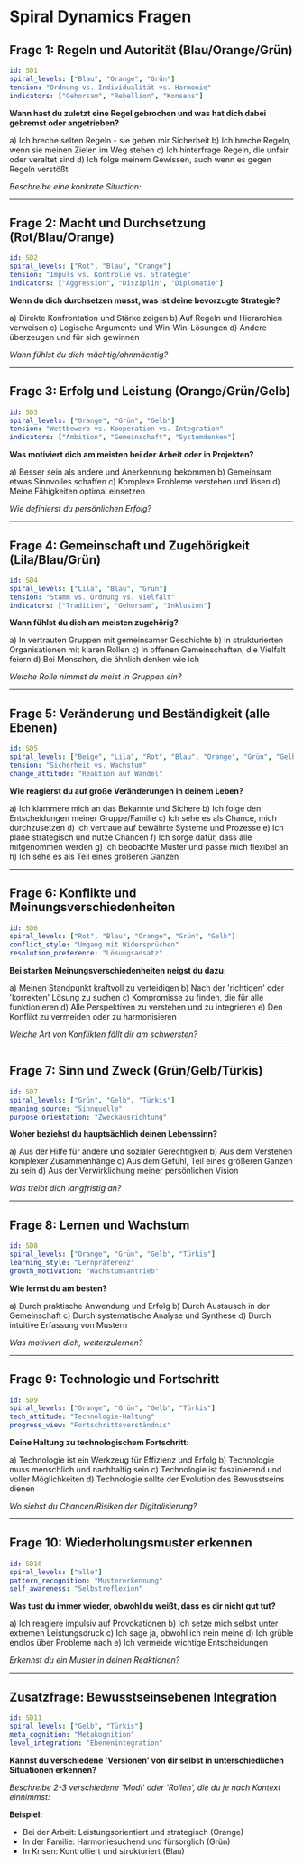 # Spiral Dynamics Fragen

## Frage 1: Regeln und Autorität (Blau/Orange/Grün)
```yaml
id: SD1
spiral_levels: ["Blau", "Orange", "Grün"]
tension: "Ordnung vs. Individualität vs. Harmonie"
indicators: ["Gehorsam", "Rebellion", "Konsens"]
```

**Wann hast du zuletzt eine Regel gebrochen und was hat dich dabei gebremst oder angetrieben?**

a) Ich breche selten Regeln - sie geben mir Sicherheit
b) Ich breche Regeln, wenn sie meinen Zielen im Weg stehen
c) Ich hinterfrage Regeln, die unfair oder veraltet sind
d) Ich folge meinem Gewissen, auch wenn es gegen Regeln verstößt

*Beschreibe eine konkrete Situation:*

---

## Frage 2: Macht und Durchsetzung (Rot/Blau/Orange)
```yaml
id: SD2
spiral_levels: ["Rot", "Blau", "Orange"]
tension: "Impuls vs. Kontrolle vs. Strategie"
indicators: ["Aggression", "Disziplin", "Diplomatie"]
```

**Wenn du dich durchsetzen musst, was ist deine bevorzugte Strategie?**

a) Direkte Konfrontation und Stärke zeigen
b) Auf Regeln und Hierarchien verweisen
c) Logische Argumente und Win-Win-Lösungen
d) Andere überzeugen und für sich gewinnen

*Wann fühlst du dich mächtig/ohnmächtig?*

---

## Frage 3: Erfolg und Leistung (Orange/Grün/Gelb)
```yaml
id: SD3
spiral_levels: ["Orange", "Grün", "Gelb"]
tension: "Wettbewerb vs. Kooperation vs. Integration"
indicators: ["Ambition", "Gemeinschaft", "Systemdenken"]
```

**Was motiviert dich am meisten bei der Arbeit oder in Projekten?**

a) Besser sein als andere und Anerkennung bekommen
b) Gemeinsam etwas Sinnvolles schaffen
c) Komplexe Probleme verstehen und lösen
d) Meine Fähigkeiten optimal einsetzen

*Wie definierst du persönlichen Erfolg?*

---

## Frage 4: Gemeinschaft und Zugehörigkeit (Lila/Blau/Grün)
```yaml
id: SD4
spiral_levels: ["Lila", "Blau", "Grün"]
tension: "Stamm vs. Ordnung vs. Vielfalt"
indicators: ["Tradition", "Gehorsam", "Inklusion"]
```

**Wann fühlst du dich am meisten zugehörig?**

a) In vertrauten Gruppen mit gemeinsamer Geschichte
b) In strukturierten Organisationen mit klaren Rollen
c) In offenen Gemeinschaften, die Vielfalt feiern
d) Bei Menschen, die ähnlich denken wie ich

*Welche Rolle nimmst du meist in Gruppen ein?*

---

## Frage 5: Veränderung und Beständigkeit (alle Ebenen)
```yaml
id: SD5
spiral_levels: ["Beige", "Lila", "Rot", "Blau", "Orange", "Grün", "Gelb", "Türkis"]
tension: "Sicherheit vs. Wachstum"
change_attitude: "Reaktion auf Wandel"
```

**Wie reagierst du auf große Veränderungen in deinem Leben?**

a) Ich klammere mich an das Bekannte und Sichere
b) Ich folge den Entscheidungen meiner Gruppe/Familie
c) Ich sehe es als Chance, mich durchzusetzen
d) Ich vertraue auf bewährte Systeme und Prozesse
e) Ich plane strategisch und nutze Chancen
f) Ich sorge dafür, dass alle mitgenommen werden
g) Ich beobachte Muster und passe mich flexibel an
h) Ich sehe es als Teil eines größeren Ganzen

---

## Frage 6: Konflikte und Meinungsverschiedenheiten
```yaml
id: SD6
spiral_levels: ["Rot", "Blau", "Orange", "Grün", "Gelb"]
conflict_style: "Umgang mit Widersprüchen"
resolution_preference: "Lösungsansatz"
```

**Bei starken Meinungsverschiedenheiten neigst du dazu:**

a) Meinen Standpunkt kraftvoll zu verteidigen
b) Nach der 'richtigen' oder 'korrekten' Lösung zu suchen
c) Kompromisse zu finden, die für alle funktionieren
d) Alle Perspektiven zu verstehen und zu integrieren
e) Den Konflikt zu vermeiden oder zu harmonisieren

*Welche Art von Konflikten fällt dir am schwersten?*

---

## Frage 7: Sinn und Zweck (Grün/Gelb/Türkis)
```yaml
id: SD7
spiral_levels: ["Grün", "Gelb", "Türkis"]
meaning_source: "Sinnquelle"
purpose_orientation: "Zweckausrichtung"
```

**Woher beziehst du hauptsächlich deinen Lebenssinn?**

a) Aus der Hilfe für andere und sozialer Gerechtigkeit
b) Aus dem Verstehen komplexer Zusammenhänge
c) Aus dem Gefühl, Teil eines größeren Ganzen zu sein
d) Aus der Verwirklichung meiner persönlichen Vision

*Was treibt dich langfristig an?*

---

## Frage 8: Lernen und Wachstum
```yaml
id: SD8
spiral_levels: ["Orange", "Grün", "Gelb", "Türkis"]
learning_style: "Lernpräferenz"
growth_motivation: "Wachstumsantrieb"
```

**Wie lernst du am besten?**

a) Durch praktische Anwendung und Erfolg
b) Durch Austausch in der Gemeinschaft
c) Durch systematische Analyse und Synthese
d) Durch intuitive Erfassung von Mustern

*Was motiviert dich, weiterzulernen?*

---

## Frage 9: Technologie und Fortschritt
```yaml
id: SD9
spiral_levels: ["Orange", "Grün", "Gelb", "Türkis"]
tech_attitude: "Technologie-Haltung"
progress_view: "Fortschrittsverständnis"
```

**Deine Haltung zu technologischem Fortschritt:**

a) Technologie ist ein Werkzeug für Effizienz und Erfolg
b) Technologie muss menschlich und nachhaltig sein
c) Technologie ist faszinierend und voller Möglichkeiten
d) Technologie sollte der Evolution des Bewusstseins dienen

*Wo siehst du Chancen/Risiken der Digitalisierung?*

---

## Frage 10: Wiederholungsmuster erkennen
```yaml
id: SD10
spiral_levels: ["alle"]
pattern_recognition: "Mustererkennung"
self_awareness: "Selbstreflexion"
```

**Was tust du immer wieder, obwohl du weißt, dass es dir nicht gut tut?**

a) Ich reagiere impulsiv auf Provokationen
b) Ich setze mich selbst unter extremen Leistungsdruck
c) Ich sage ja, obwohl ich nein meine
d) Ich grüble endlos über Probleme nach
e) Ich vermeide wichtige Entscheidungen

*Erkennst du ein Muster in deinen Reaktionen?*

---

## Zusatzfrage: Bewusstseinsebenen Integration
```yaml
id: SD11
spiral_levels: ["Gelb", "Türkis"]
meta_cognition: "Metakognition"
level_integration: "Ebenenintegration"
```

**Kannst du verschiedene 'Versionen' von dir selbst in unterschiedlichen Situationen erkennen?**

*Beschreibe 2-3 verschiedene 'Modi' oder 'Rollen', die du je nach Kontext einnimmst:*

**Beispiel:** 
- Bei der Arbeit: Leistungsorientiert und strategisch (Orange)
- In der Familie: Harmoniesuchend und fürsorglich (Grün)  
- In Krisen: Kontrolliert und strukturiert (Blau) 
